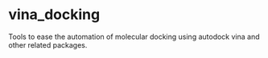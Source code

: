 # vina_docking
Tools to ease the automation of molecular docking using autodock vina and other related packages.